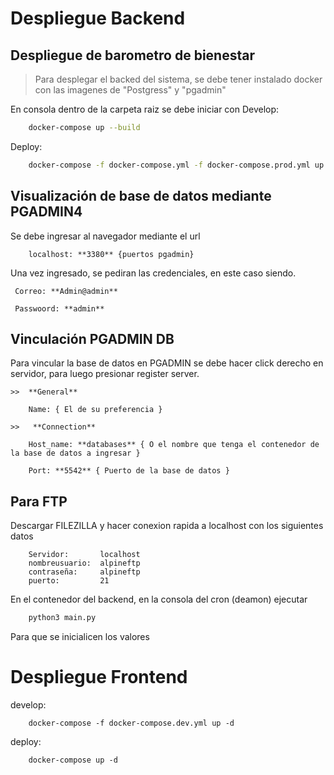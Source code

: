 # Despliegue Backend
## Despliegue de barometro de bienestar
> Para desplegar el backed del sistema, se debe tener instalado docker con las imagenes de "Postgress" y "pgadmin" 

En consola dentro de la carpeta raiz se debe iniciar con 
Develop:
``` bash
    docker-compose up --build
```
Deploy:
``` bash    
    docker-compose -f docker-compose.yml -f docker-compose.prod.yml up -d   
```

## Visualización de base de datos mediante PGADMIN4
Se debe ingresar al navegador mediante el url 
``` web
    localhost: **3380** {puertos pgadmin}
```
Una vez ingresado, se pediran las credenciales, en este caso siendo.
``` 
 Correo: **Admin@admin**

 Passwoord: **admin**
``` 

## Vinculación PGADMIN DB
Para vincular la base de datos en PGADMIN se debe hacer click derecho en servidor, para luego presionar register server.
``` 
>>  **General**

    Name: { El de su preferencia }

>>   **Connection**

    Host_name: **databases** { O el nombre que tenga el contenedor de la base de datos a ingresar }

    Port: **5542** { Puerto de la base de datos }
``` 

## Para FTP
Descargar FILEZILLA y hacer conexion rapida a localhost con los
siguientes datos

``` 
    Servidor:       localhost
    nombreusuario:  alpineftp
    contraseña:     alpineftp
    puerto:         21
```
En el contenedor del backend, en la consola del cron (deamon) ejecutar
``` bash
    python3 main.py
```
Para que se inicialicen los valores

# Despliegue Frontend

develop:
``` 
    docker-compose -f docker-compose.dev.yml up -d
```

deploy:
``` 
    docker-compose up -d
```

